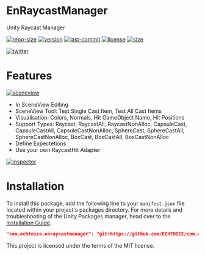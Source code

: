 # EnRaycastManager
Unity Raycast Manager

<!--- [![license](https://img.shields.io/github/license/echtnice/EnRaycastManager?style=for-the-badge)](./LICENSE) -->
[![repo-size](https://img.shields.io/github/repo-size/echtnice/EnRaycastManager?label=File%20size&style=for-the-badge)]()
[![version](https://img.shields.io/github/package-json/v/echtnice/EnRaycastManager?style=for-the-badge)]()
[![last-commit](https://img.shields.io/github/last-commit/echtnice/EnRaycastManager?style=for-the-badge)]()
[![license](https://img.shields.io/badge/LICENSE-MIT-brightbreen?style=for-the-badge)](./LICENSE)
[![size](https://img.shields.io/github/package-json/keywords/echtnice/EnRaycastManager?style=for-the-badge)]()

[![twitter](https://img.shields.io/twitter/follow/echtnice?style=for-the-badge)](https://twitter.com/echtnice)

# Features
[![sceneview](https://media.githubusercontent.com/media/ECHTNICE/EnRaycastManager/main/Documentation~/sceneview.enraycastmanager.png)]()

- In SceneView Editing
- SceneView Tool: Test Single Cast Item, Test All Cast Items
- Visualisation: Colors, Normals, Hit GameObject Name, Hit Positions
- Support Types: 
        Raycast,
        RaycastAll,
        RaycastNonAlloc,
        CapsuleCast,
        CapsuleCastAll,
        CapsuleCastNonAlloc,
        SphereCast,
        SphereCastAll,
        SphereCastNonAlloc,
        BoxCast,
        BoxCastAll,
        BoxCastNonAlloc
- Define Expectetions
- Use your own RaycastHit Adapter

[![inspector](https://media.githubusercontent.com/media/ECHTNICE/EnRaycastManager/main/Documentation~/enraycastmanager.inspector.png)]()


# Installation

To install this package, add the following line to your `manifest.json` file located within your project's packages directory. For more details and troubleshooting of the Unity Packages manager, head over to the [Installation Guide](https://github.com/unity-packages/installation).

```json
"com.echtnice.enraycastmanager": "git+https://github.com/ECHTNICE/com.echtnice.enraycastmanager"
```


This project is licensed under the terms of the MIT license.
